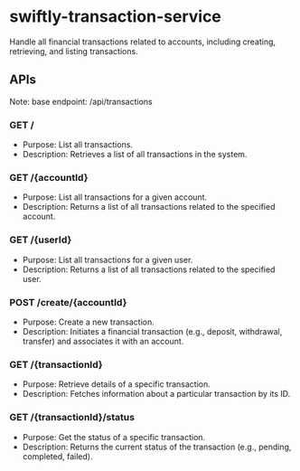 # swiftly-transaction-service

Handle all financial transactions related to accounts, including creating, retrieving, and listing transactions.

## APIs
Note: base endpoint: /api/transactions

### GET /
* Purpose: List all transactions.
* Description: Retrieves a list of all transactions in the system.

### GET /{accountId}
* Purpose: List all transactions for a given account.
* Description: Returns a list of all transactions related to the specified account.

### GET /{userId}
* Purpose: List all transactions for a given user.
* Description: Returns a list of all transactions related to the specified user.

### POST /create/{accountId}
* Purpose: Create a new transaction.
* Description: Initiates a financial transaction (e.g., deposit, withdrawal, transfer) and associates it with an account.

### GET /{transactionId}
* Purpose: Retrieve details of a specific transaction.
* Description: Fetches information about a particular transaction by its ID.

### GET /{transactionId}/status
* Purpose: Get the status of a specific transaction.
* Description: Returns the current status of the transaction (e.g., pending, completed, failed).
